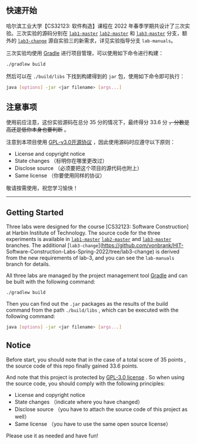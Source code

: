 ## 快速开始

哈尔滨工业大学【CS32123: 软件构造】课程在 2022 年春季学期共设计了三次实验。三次实验的源码分别在 [`lab1-master`](https://github.com/vonbrank/HIT-Software-Construction-Labs-Spring-2022/tree/lab1-master) [`lab2-master`](https://github.com/vonbrank/HIT-Software-Construction-Labs-Spring-2022/tree/lab2-master) 和 [`lab3-master`](https://github.com/vonbrank/HIT-Software-Construction-Labs-Spring-2022/tree/lab3-master) 分支，额外的 [`lab3-change`](https://github.com/vonbrank/HIT-Software-Construction-Labs-Spring-2022/tree/lab3-change) 源自实验三的新需求，详见实验指导分支 `lab-manuals`。

三次实验均使用 [Gradle](https://gradle.org/) 进行项目管理，可以使用如下命令进行构建：

```bash
./gradlew build
```

然后可以在 `./build/libs` 下找到构建得到的 `jar` 包，使用如下命令即可执行：

```bash
java [options] -jar <jar filename> [args...]
```

## 注意事项

使用前应注意，这份实验源码在总分 $35$ 分的情况下，最终得分 $33.6$ 分 ~~，分数是高还是低你本身也要判断~~ 。

注意到本项目使用 [GPL-v3.0开源协议](https://zh.wikipedia.org/zh-cn/GNU%E9%80%9A%E7%94%A8%E5%85%AC%E5%85%B1%E8%AE%B8%E5%8F%AF%E8%AF%81) ，因此使用源码时应遵守以下原则：

- License and copyright notice
- State changes （标明你在哪里更改过）
- Disclose source （必须要把这个项目的源代码也附上）
- Same license （你要使用同样的协议）

敬请按需使用，祝您学习愉快！

---

## Getting Started

Three labs were designed for the course \[CS32123: Software Construction\] at Harbin Institute of Technology. The source code for the three experiments is available in  [`lab1-master`](https://github.com/vonbrank/HIT-Software-Construction-Labs-Spring-2022/tree/lab1-master) [`lab2-master`](https://github.com/vonbrank/HIT-Software-Construction-Labs-Spring-2022/tree/lab2-master) and [`lab3-master`](https://github.com/vonbrank/HIT-Software-Construction-Labs-Spring-2022/tree/lab3-master)  branches. The additional [`lab3-change`](https://github.com/vonbrank/HIT- Software-Construction-Labs-Spring-2022/tree/lab3-change) is derived from the new requirements of lab-3, and you can see the `lab-manuals` branch for details. 

All three labs are managed by the project management tool [Gradle](https://gradle.org/) and can be built with the following command: 

```bash
./gradlew build
```

Then you can find out the `.jar` packages as the results of the build command from the path `./build/libs` , which can be executed with the following command: 

```bash
java [options] -jar <jar filename> [args...]
```

## Notice

Before start, you should note that in the case of a total score of $35$ points , the source code of this repo finally gained $33.6$ points. 

 And note that this project is protected by [GPL-3.0 license](https://en.wikipedia.org/wiki/GNU_General_Public_License) . So when using the source code, you should comply with the following principles: 

- License and copyright notice 
- State changes （indicate where you have changed）
- Disclose source （you have to attach the source code of this project as well）
- Same license （you have to use the same open source license）

Please use it as needed and have fun! 
